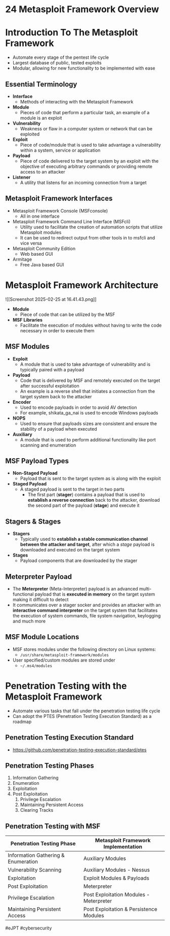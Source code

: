 # 24 Metasploit Framework Overview

# Introduction To The Metasploit Framework

- Automate every stage of the pentest life cycle
- Largest database of public, tested exploits
- Modular, allowing for new functionality to be implemented with ease

## Essential Terminology

- **Interface**
	- Methods of interacting with the Metasploit Framework
- **Module**
	- Pieces of code that perform a particular task, an example of a module is an exploit
- **Vulnerability**
	- Weakness or flaw in a computer system or network that can be exploited
- **Exploit**
	- Piece of code/module that is used to take advantage a vulnerability within a system, service or application
- **Payload**
	- Piece of code delivered to the target system by an exploit with the objective of executing arbitrary commands or providing remote access to an attacker
- **Listener**
	- A utility that listens for an incoming connection from a target 

## Metasploit Framework Interfaces

- Metasploit Framework Console (MSFconsole)
	- All in one interface
- Metasploit Framework Command Line Interface (MSFcli)
	- Utility used to facilitate the creation of automation scripts that utilize Metasploit modules
	- It can be used to redirect output from other tools in to msfcli and vice versa
- Metasploit Community Edition
	- Web based GUI
- Armitage
	- Free Java based GUI 

# Metasploit Framework Architecture

![[Screenshot 2025-02-25 at 16.41.43.png]]

- **Module**
	- Piece of code that can be utilized by the MSF
- **MSF Libraries**
	- Facilitate the execution of modules without having to write the code necessary in order to execute them

## MSF Modules

- **Exploit**
	- A module that is used to take advantage of vulnerability and is typically paired with a payload
- **Payload**
	- Code that is delivered by MSF and remotely executed on the target after successful exploitation
	- An example is a reverse shell that initiates a connection from the target system back to the attacker
- **Encoder**
	- Used to encode payloads in order to avoid AV detection
	- For example, shikata_ga_nai is used to encode Windows payloads
- **NOPS**
	- Used to ensure that payloads sizes are consistent and ensure the stability of a payload when executed
- **Auxiliary**
	- A module that is used to perform additional functionality like port scanning and enumeration

## MSF Payload Types

- **Non-Staged Payload**
	- Payload that is sent to the target system as is along with the exploit
- **Staged Payload**
	- A staged payload is sent to the target in two parts
		- The first part (**stager**) contains a payload that is used to **establish a reverse connection** back to the attacker, download the second part of the payload (**stage**) and execute it

## Stagers & Stages

- **Stagers**
	- Typically used to **establish a stable communication channel between the attacker and target**, after which a *stage* payload is downloaded and executed on the target system
- **Stages**
	- Payload components that are downloaded by the stager

## Meterpreter Payload

- The **Meterpreter** (Meta-Interpreter) payload is an advanced multi-functional payload that is **executed in memory** on the target system making it difficult to detect
- It communicates over a stager socker and provides an attacker with an **interactive command interpreter** on the target system that facilitates the execution of system commands, file system navigation, keylogging and much more

## MSF Module Locations

- MSF stores modules under the following directory on Linux systems:
	- `/usr/share/metasploit-framework/modules`
- User specified/custom modules are stored under
	- `~/.ms4/modules`

# Penetration Testing with the Metasploit Framework

- Automate various tasks that fall under the penetration testing life cycle
- Can adopt the PTES (Penetration Testing Execution Standard) as a roadmap

## Penetration Testing Execution Standard

- https://github.com/penetration-testing-execution-standard/ptes

## Penetration Testing Phases

1. Information Gathering
2. Enumeration
3. Exploitation
4. Post Exploitation
	1. Privilege Escalation
	2. Maintaining Persistent Access
	3. Clearing Tracks

## Penetration Testing with MSF

| **Penetration Testing Phase**       | **Metasploit Framework Implementation** |
| ----------------------------------- | --------------------------------------- |
| Information Gathering & Enumeration | Auxiliary Modules                       |
| Vulnerability Scanning              | Auxiliary Modules - Nessus              |
| Exploitation                        | Exploit Modules & Payloads              |
| Post Exploitation                   | Meterpreter                             |
| Privilege Escalation                | Post Exploitation Modules - Meterpreter |
| Maintaining Persistent Access       | Post Exploitation & Persistence Modules |

#eJPT #cybersecurity 